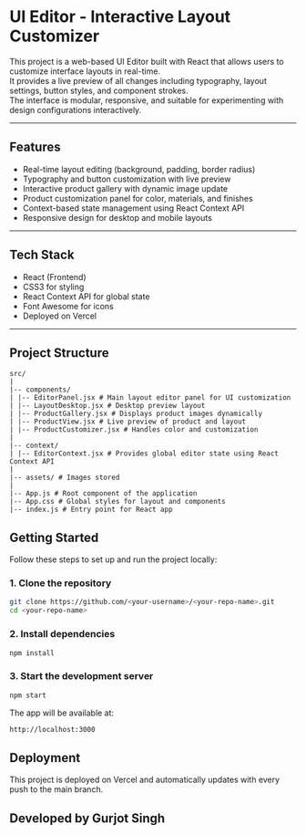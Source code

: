 # UI Editor - Interactive Layout Customizer

This project is a web-based UI Editor built with React that allows users to customize interface layouts in real-time.  
It provides a live preview of all changes including typography, layout settings, button styles, and component strokes.  
The interface is modular, responsive, and suitable for experimenting with design configurations interactively.

---

## Features

- Real-time layout editing (background, padding, border radius)
- Typography and button customization with live preview
- Interactive product gallery with dynamic image update
- Product customization panel for color, materials, and finishes
- Context-based state management using React Context API
- Responsive design for desktop and mobile layouts

---

## Tech Stack

- React (Frontend)
- CSS3 for styling
- React Context API for global state
- Font Awesome for icons
- Deployed on Vercel

---

## Project Structure

```
src/
|
|-- components/
| |-- EditorPanel.jsx # Main layout editor panel for UI customization
| |-- LayoutDesktop.jsx # Desktop preview layout
| |-- ProductGallery.jsx # Displays product images dynamically
| |-- ProductView.jsx # Live preview of product and layout
| |-- ProductCustomizer.jsx # Handles color and customization
|
|-- context/
| |-- EditorContext.jsx # Provides global editor state using React Context API
|
|-- assets/ # Images stored
|
|-- App.js # Root component of the application
|-- App.css # Global styles for layout and components
|-- index.js # Entry point for React app
```

## Getting Started

Follow these steps to set up and run the project locally:

### 1. Clone the repository
```bash
git clone https://github.com/<your-username>/<your-repo-name>.git
cd <your-repo-name>
```
### 2. Install dependencies
```bash
npm install
```
### 3. Start the development server
```bash
npm start
```
The app will be available at:
```bash
http://localhost:3000
```

## Deployment

This project is deployed on Vercel and automatically updates with every push to the main branch.

## Developed by Gurjot Singh
